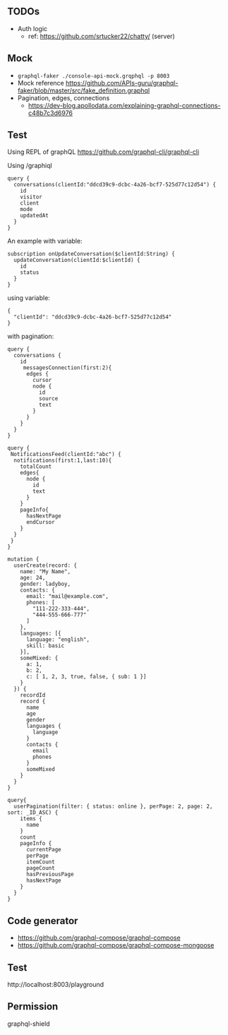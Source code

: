 ## TODOs

* Auth logic 
  * ref: https://github.com/srtucker22/chatty/ (server)

## Mock

* `graphql-faker ./console-api-mock.grqphql -p 8003`
* Mock reference https://github.com/APIs-guru/graphql-faker/blob/master/src/fake_definition.graphql
* Pagination, edges, connections 
  * https://dev-blog.apollodata.com/explaining-graphql-connections-c48b7c3d6976

## Test
Using REPL of graphQL
https://github.com/graphql-cli/graphql-cli

Using /graphiql

```
query {
  conversations(clientId:"ddcd39c9-dcbc-4a26-bcf7-525d77c12d54") {
    id
    visitor
    client
    mode
    updatedAt
  }
}
```
An example with variable:

```
subscription onUpdateConversation($clientId:String) {
  updateConversation(clientId:$clientId) {
    id
    status
  } 
}
```
using variable:
```
{
  "clientId": "ddcd39c9-dcbc-4a26-bcf7-525d77c12d54"
}
```

with pagination:
```
query {
  conversations {
    id
     messagesConnection(first:2){
      edges {
        cursor
        node {
          id
          source
          text
        }
      }
    }
  }
}

query {
 NotificationsFeed(clientId:"abc") {
  notifications(first:1,last:10){
    totalCount
    edges{
      node {
        id
        text
      }
    }
    pageInfo{
      hasNextPage
      endCursor
    }
  }
 }
}
```

```
mutation {
  userCreate(record: {
    name: "My Name",
    age: 24,
    gender: ladyboy,
    contacts: {
      email: "mail@example.com",
      phones: [
        "111-222-333-444",
        "444-555-666-777"
      ]
    },
    languages: [{
      language: "english",
      skill: basic
    }],
    someMixed: {
      a: 1,
      b: 2,
      c: [ 1, 2, 3, true, false, { sub: 1 }]
    }
  }) {
    recordId
    record {
      name
      age
      gender
      languages {
        language
      }
      contacts {
        email
        phones
      }
      someMixed
    }
  }
}
```

```
query{
  userPagination(filter: { status: online }, perPage: 2, page: 2, sort: _ID_ASC) {
    items {
      name
    }
    count
    pageInfo {
      currentPage
      perPage
      itemCount
      pageCount
      hasPreviousPage
      hasNextPage
    }
  }
}
```

## Code generator

* https://github.com/graphql-compose/graphql-compose
* https://github.com/graphql-compose/graphql-compose-mongoose

## Test 

http://localhost:8003/playground

## Permission

graphql-shield

